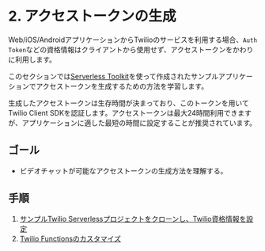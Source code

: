 #  2. アクセストークンの生成

Web/iOS/AndroidアプリケーションからTwilioのサービスを利用する場合、`Auth Token`などの資格情報はクライアントから使用せず、アクセストークンをかわりに利用します。

このセクションでは[Serverless Toolkit](https://www.twilio.com/docs/labs/serverless-toolkit)を使って作成されたサンプルアプリケーションでアクセストークンを生成するための方法を学習します。


生成したアクセストークンは生存時間が決まっており、このトークンを用いてTwilio Client SDKを認証します。アクセストークンは最大24時間利用できますが、アプリケーションに適した最短の時間に設定することが推奨されています。

## ゴール
- ビデオチャットが可能なアクセストークンの生成方法を理解する。

## 手順
1. [サンプルTwilio Serverlessプロジェクトをクローンし、Twilio資格情報を設定](01-Clone-Sample-App.md)
2. [Twilio Functionsのカスタマイズ](02-Customize-Function.md)